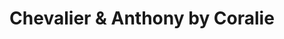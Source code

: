 ---
title: "Chevalier & Anthony by Coralie"
url: /vichy/chevalier-und-anthony-by-coralie/
shop: Friseur
---